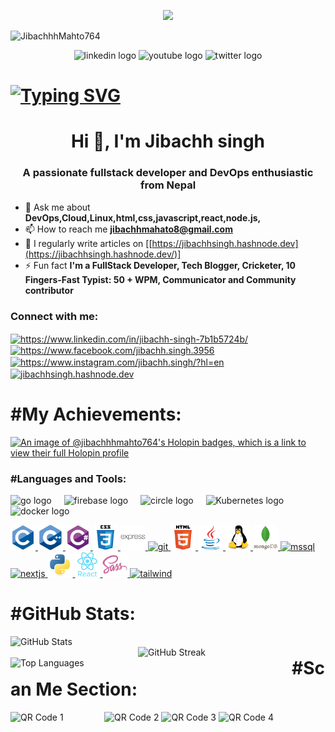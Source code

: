 


<p align="center">
    <img src="https://github.com/rose-pine/rose-pine-theme/raw/main/assets/icon.png" width="80" />

</p>


<p align="left"> <img src="https://komarev.com/ghpvc/?username=JibachhhMahto764&label=Profile%20views&color=0e75b6&style=flat" alt="JibachhhMahto764"/> </p>
<div align="center">
  <img src="https://img.shields.io/static/v1?message=LinkedIn&logo=linkedin&label=&color=0077B5&logoColor=white&labelColor=&style=for-the-badge" height="25" alt="linkedin logo"  />
  <img src="https://img.shields.io/static/v1?message=Youtube&logo=youtube&label=&color=FF0000&logoColor=white&labelColor=&style=for-the-badge" height="25" alt="youtube logo"  />
  <img src="https://img.shields.io/static/v1?message=Twitter&logo=twitter&label=&color=1DA1F2&logoColor=white&labelColor=&style=for-the-badge" height="25" alt="twitter logo"  />
</div>

<!--
**JibachhhMahto764/JibachhhMahto764** is a ✨ _special_ ✨ repository because its `README.md` (this file) appears on your GitHub profile.

Here are some ideas to get you started:

- 🔭 I’m currently working on ...
- 🌱 I’m currently learning ...
- 👯 I’m looking to collaborate on ...
- 🤔 I’m looking for help with ...
- 💬 Ask me about ...
- 📫 How to reach me: ...
- 😄 Pronouns: ...
- ⚡ Fun fact: ...

# Jibachh-Singh -->
<h1><a href="https://git.io/typing-svg"><img src="https://readme-typing-svg.demolab.com?font=Fira+Code&weight=500&size=28&pause=1000&color=011800&center=true&vCenter=true&width=1200&height=60&lines=Hi+%F0%9F%91%8B%2C+Explore+world+of+full+Stack+Development;With+Jibachh+singh%2C+Let's+connect!+" alt="Typing SVG" /></a></h1>

<h1 align="center">Hi 👋, I'm Jibachh singh</h1>
<h3 align="center">A passionate fullstack developer and DevOps enthusiastic from Nepal</h3>


- 💬 Ask me about **DevOps,Cloud,Linux,html,css,javascript,react,node.js,**
- 📫 How to reach me **jibachhmahato8@gmail.com**
 - 📝 I regularly write articles on [[https://jibachhsingh.hashnode.dev](https://jibachhsingh.hashnode.dev/)] 
- ⚡ Fun fact **I'm a FullStack Developer, Tech Blogger, Cricketer, 10 Fingers-Fast Typist: 50 + WPM, Communicator and Community contributor**

<h3 align="left">Connect with me:</h3>
<p align="left">
<a href="https://linkedin.com/in/https://www.linkedin.com/in/jibachh-singh-7b1b5724b/" target="blank"><img align="center" src="https://raw.githubusercontent.com/rahuldkjain/github-profile-readme-generator/master/src/images/icons/Social/linked-in-alt.svg" alt="https://www.linkedin.com/in/jibachh-singh-7b1b5724b/" height="30" width="40" /></a>
<a href="https://fb.com/https://www.facebook.com/jibachh.singh.3956" target="blank"><img align="center" src="https://raw.githubusercontent.com/rahuldkjain/github-profile-readme-generator/master/src/images/icons/Social/facebook.svg" alt="https://www.facebook.com/jibachh.singh.3956" height="30" width="40" /></a>
<a href="https://instagram.com/https://www.instagram.com/jibachh.singh/?hl=en" target="blank"><img align="center" src="https://raw.githubusercontent.com/rahuldkjain/github-profile-readme-generator/master/src/images/icons/Social/instagram.svg" alt="https://www.instagram.com/jibachh.singh/?hl=en" height="30" width="40" /></a>
<a href="https://jibachhsingh.hashnode.dev/" target="blank"><img align="center" src="https://raw.githubusercontent.com/rahuldkjain/github-profile-readme-generator/master/src/images/icons/Social/hashnode.svg" alt="jibachhsingh.hashnode.dev" height="30" width="40" /></a>
     
</p>
<h1 aligh="left">#My Achievements:</h1>


 [![An image of @jibachhhmahto764's Holopin badges, which is a link to view their full Holopin profile](https://holopin.me/jibachhhmahto764)](https://holopin.io/@jibachhhmahto764)
 <h3 align="left">#Languages and Tools:</h3>

<div align="left">
  <img src="https://cdn.jsdelivr.net/gh/devicons/devicon/icons/go/go-original-wordmark.svg" height="40" alt="go logo"  />
  <img width="12" />
  <img src="https://cdn.jsdelivr.net/gh/devicons/devicon/icons/firebase/firebase-plain-wordmark.svg" height="40" alt="firebase logo"  />
  <img width="12" />
  <img src="https://cdn.jsdelivr.net/gh/devicons/devicon/icons/circleci/circleci-plain.svg" height="40" alt="circle logo"  />
  <img width="12" />
  <img src="https://cdn.jsdelivr.net/gh/devicons/devicon/icons/kubernetes/kubernetes-plain.svg" height="40" alt="Kubernetes logo"  />
  <img width="12" />
  <img src="https://cdn.jsdelivr.net/gh/devicons/devicon/icons/docker/docker-plain-wordmark.svg" height="40" alt="docker logo"  />
</div>
 
<a href="https://www.cprogramming.com/" target="_blank" rel="noreferrer"> <img src="https://raw.githubusercontent.com/devicons/devicon/master/icons/c/c-original.svg" alt="c" width="40" height="40"/> </a> <a href="https://www.w3schools.com/cpp/" target="_blank" rel="noreferrer"> <img src="https://raw.githubusercontent.com/devicons/devicon/master/icons/cplusplus/cplusplus-original.svg" alt="cplusplus" width="40" height="40"/> </a> <a href="https://www.w3schools.com/cs/" target="_blank" rel="noreferrer"> <img src="https://raw.githubusercontent.com/devicons/devicon/master/icons/csharp/csharp-original.svg" alt="csharp" width="40" height="40"/> </a> <a href="https://www.w3schools.com/css/" target="_blank" rel="noreferrer"> <img src="https://raw.githubusercontent.com/devicons/devicon/master/icons/css3/css3-original-wordmark.svg" alt="css3" width="40" height="40"/> </a> <a href="https://expressjs.com" target="_blank" rel="noreferrer"> <img src="https://raw.githubusercontent.com/devicons/devicon/master/icons/express/express-original-wordmark.svg" alt="express" width="40" height="40"/> </a> <a href="https://git-scm.com/" target="_blank" rel="noreferrer"> <img src="https://www.vectorlogo.zone/logos/git-scm/git-scm-icon.svg" alt="git" width="40" height="40"/> </a> <a href="https://www.w3.org/html/" target="_blank" rel="noreferrer"> <img src="https://raw.githubusercontent.com/devicons/devicon/master/icons/html5/html5-original-wordmark.svg" alt="html5" width="40" height="40"/> </a> <a href="https://www.java.com" target="_blank" rel="noreferrer"> <img src="https://raw.githubusercontent.com/devicons/devicon/master/icons/java/java-original.svg" alt="java" width="40" height="40"/> </a> <a href="https://raw.githubusercontent.com/devicons/devicon/master/icons/javascript/javascript-original.svg" alt="javascript" width="40" height="40"/> </a> <a href="https://www.linux.org/" target="_blank" rel="noreferrer"> <img src="https://raw.githubusercontent.com/devicons/devicon/master/icons/linux/linux-original.svg" alt="linux" width="40" height="40"/> </a> <a href="https://www.mongodb.com/" target="_blank" rel="noreferrer"> <img src="https://raw.githubusercontent.com/devicons/devicon/master/icons/mongodb/mongodb-original-wordmark.svg" alt="mongodb" width="40" height="40"/> </a> <a href="https://www.microsoft.com/en-us/sql-server" target="_blank" rel="noreferrer"> <img src="https://www.svgrepo.com/show/303229/microsoft-sql-server-logo.svg" alt="mssql" width="40" height="40"/> </a>  </a> <a href="https://nextjs.org/" target="_blank" rel="noreferrer"> <img src="https://cdn.worldvectorlogo.com/logos/nextjs-2.svg" alt="nextjs" width="40" height="40"/> </a> </a> <a href="https://www.python.org" target="_blank" rel="noreferrer"> <img src="https://raw.githubusercontent.com/devicons/devicon/master/icons/python/python-original.svg" alt="python" width="40" height="40"/> </a> <a href="https://reactjs.org/" target="_blank" rel="noreferrer"> <img src="https://raw.githubusercontent.com/devicons/devicon/master/icons/react/react-original-wordmark.svg" alt="react" width="40" height="40"/> </a> <a href="https://sass-lang.com" target="_blank" rel="noreferrer"> <img src="https://raw.githubusercontent.com/devicons/devicon/master/icons/sass/sass-original.svg" alt="sass" width="40" height="40"/> </a> 
<a href="https://tailwindcss.com/" target="_blank" rel="noreferrer"> <img src="https://www.vectorlogo.zone/logos/tailwindcss/tailwindcss-icon.svg" alt="tailwind" width="40" height="40"/> </a> </p>


<!--
<p><img align="left" src="https://github-readme-stats.vercel.app/api/top-langs?username=JibachhhMahto764&show_icons=true&locale=en&layout=compact&theme=dark" alt="JibachhhMahto764" /></p>
<a href="https://git.io/streak-stats"><img src="https://streak-stats.demolab.com?user=JibachhhMahto764&theme=dark&card_width=200" alt="GitHub Streak"  /></a>

<p>&nbsp;<img src="https://github-readme-stats.vercel.app/api?username=JibachhhMahto764&show_icons=true&locale=en&theme=dark" alt="JibachhhMahto764" /></p>
-->
<!--
![GitHub Stats](https://github-readme-stats.vercel.app/api?username=JibachhhMahto764&theme=dark&show_icons=true&hide_border=true&count_private=true)
![GitHub Stats](https://github-readme-stats.vercel.app/api/top-langs/?username=JibachhhMahto764&theme=dark&show_icons=true&hide_border=true&layout=compact)
![GitHub Stats](https://streak-stats.demolab.com?user=JibachhhMahto764&theme=dark&hide_border=true)
-->
<h1 aligh="left">#GitHub Stats:</h1>
<p><img align="left" src="https://github-readme-stats.vercel.app/api?username=JibachhhMahto764&theme=dark&show_icons=true&hide_border=true&count_private=true" alt="GitHub Stats"  width="450">
<img  align="right" src="https://streak-stats.demolab.com?user=JibachhhMahto764&theme=dark&hide_border=true" alt="GitHub Streak"  width="300">
 
<img align="left" src="https://github-readme-stats.vercel.app/api/top-langs/?username=JibachhhMahto764&theme=dark&show_icons=true&hide_border=true&layout=compact" alt="Top Languages"  width="450">
    </p>
<p>
<h1 aligh="left">#Scan Me Section:</h1>
<!--
![frame](https://github.com/user-attachments/assets/630ecca6-6e99-444a-9274-4ae3576f1513)
![My_Instagram_QR_Code](https://github.com/user-attachments/assets/8cb61482-52c0-429c-b250-52e5de763426)
![My_Social_Media_Page](https://github.com/user-attachments/assets/217615cb-e798-45da-82a8-1bb03ad463b1)
![Uploading qRlinkedin.png…]()
-->

<img src="https://github.com/user-attachments/assets/630ecca6-6e99-444a-9274-4ae3576f1513" alt="QR Code 1" width="150" height="150" align="left">
 <img src="https://github.com/user-attachments/assets/8cb61482-52c0-429c-b250-52e5de763426" alt="QR Code 2" width="150" height="150">
 <img src="https://github.com/user-attachments/assets/217615cb-e798-45da-82a8-1bb03ad463b1" alt="QR Code 3" width="150" height="150">
<img src="https://github.com/user-attachments/assets/9aca9b4e-05a0-4cfb-a0c6-758c920bf0d1" alt="QR Code 4" width="150" height="150">
</p>







